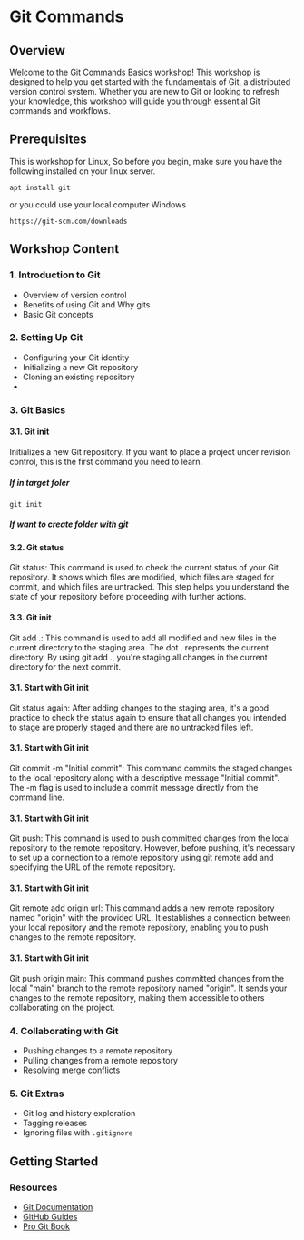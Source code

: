 # Git Commands

## Overview

Welcome to the Git Commands Basics workshop! This workshop is designed to help you get started with the fundamentals of Git, a distributed version control system. Whether you are new to Git or looking to refresh your knowledge, this workshop will guide you through essential Git commands and workflows.

## Prerequisites

This is workshop for Linux, So before you begin, make sure you have the following installed on your linux server.
```
apt install git
```
or you could use your local computer Windows 
```
https://git-scm.com/downloads
```

## Workshop Content

### 1. Introduction to Git

- Overview of version control
- Benefits of using Git and Why gits
- Basic Git concepts

### 2. Setting Up Git

- Configuring your Git identity
- Initializing a new Git repository
- Cloning an existing repository
- 
### 3. Git Basics

#### 3.1. Git init

Initializes a new Git repository. If you want to place a project under revision control, this is the first command you need to learn.

##### If in target foler
```
git init
```

##### If want to create folder with git


#### 3.2. Git status

Git status:
This command is used to check the current status of your Git repository. It shows which files are modified, which files are staged for commit, and which files are untracked. This step helps you understand the state of your repository before proceeding with further actions.

#### 3.3. Git init

Git add .:
This command is used to add all modified and new files in the current directory to the staging area. The dot . represents the current directory. By using git add ., you're staging all changes in the current directory for the next commit.

#### 3.1. Start with Git init

Git status again:
After adding changes to the staging area, it's a good practice to check the status again to ensure that all changes you intended to stage are properly staged and there are no untracked files left.
#### 3.1. Start with Git init

Git commit -m "Initial commit":
This command commits the staged changes to the local repository along with a descriptive message "Initial commit". The -m flag is used to include a commit message directly from the command line.

#### 3.1. Start with Git init

Git push:
This command is used to push committed changes from the local repository to the remote repository. However, before pushing, it's necessary to set up a connection to a remote repository using git remote add and specifying the URL of the remote repository.

#### 3.1. Start with Git init

Git remote add origin url:
This command adds a new remote repository named "origin" with the provided URL. It establishes a connection between your local repository and the remote repository, enabling you to push changes to the remote repository.

#### 3.1. Start with Git init

Git push origin main:
This command pushes committed changes from the local "main" branch to the remote repository named "origin". It sends your changes to the remote repository, making them accessible to others collaborating on the project.

### 4. Collaborating with Git

- Pushing changes to a remote repository
- Pulling changes from a remote repository
- Resolving merge conflicts

### 5. Git Extras

- Git log and history exploration
- Tagging releases
- Ignoring files with `.gitignore`

## Getting Started

### Resources

- [Git Documentation](https://git-scm.com/doc)
- [GitHub Guides](https://guides.github.com/)
- [Pro Git Book](https://git-scm.com/book/en/v2)
